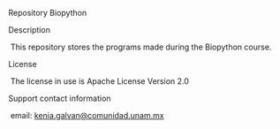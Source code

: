 Repository Biopython

Description

​	This repository stores the programs made during the Biopython course.

License

​	The license in use is Apache License Version 2.0

Support contact information

​	email: kenia.galvan@comunidad.unam.mx